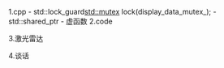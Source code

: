 

1.cpp
	- std::lock_guard<std::mutex> lock(display_data_mutex_);
	- std::shared_ptr
	- 虚函数
2.code

3.激光雷达

4.谈话



